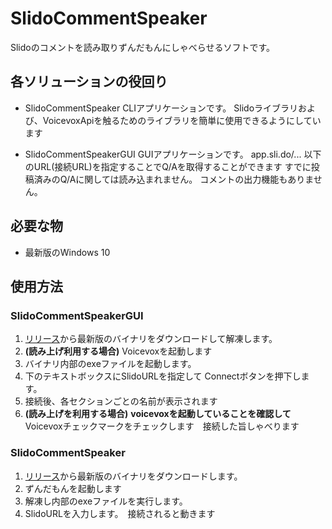 # SlidoCommentSpeaker

Slidoのコメントを読み取りずんだもんにしゃべらせるソフトです。

## 各ソリューションの役回り

- SlidoCommentSpeaker
  CLIアプリケーションです。
  Slidoライブラリおよび、VoicevoxApiを触るためのライブラリを簡単に使用できるようにしています

- SlidoCommentSpeakerGUI
  GUIアプリケーションです。
  app.sli.do/... 以下のURL(接続URL)を指定することでQ/Aを取得することができます
  すでに投稿済みのQ/Aに関しては読み込まれません。
  コメントの出力機能もありません。

## 必要な物
 - 最新版のWindows 10
   
## 使用方法

### SlidoCommentSpeakerGUI
 1. [リリース](https://github.com/N-Magi/SlidoCommentSpeaker/releases)から最新版のバイナリをダウンロードして解凍します。
 2. **(読み上げ利用する場合)** Voicevoxを起動します
 3. バイナリ内部のexeファイルを起動します。
 4. 下のテキストボックスにSlidoURLを指定して Connectボタンを押下します。
 5. 接続後、各セクションごとの名前が表示されます
 6. **(読み上げを利用する場合)** **voicevoxを起動していることを確認して**　Voicevoxチェックマークをチェックします　接続した旨しゃべります
### SlidoCommentSpeaker
 1. [リリース](https://github.com/N-Magi/SlidoCommentSpeaker/releases)から最新版のバイナリをダウンロードします。
 2. ずんだもんを起動します
 3. 解凍し内部のexeファイルを実行します。
 4. SlidoURLを入力します。　接続されると動きます
 
 
